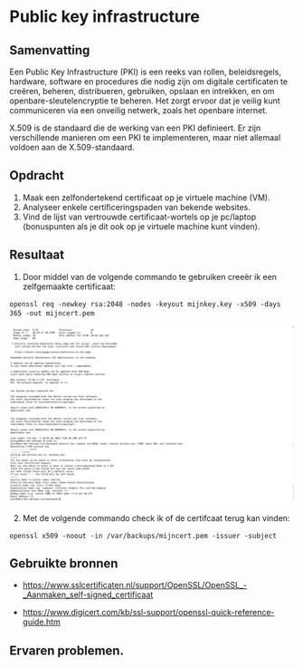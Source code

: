 # Public key infrastructure

## Samenvatting
Een Public Key Infrastructure (PKI) is een reeks van rollen, beleidsregels, hardware, software en procedures die nodig zijn om digitale certificaten te creëren, beheren, distribueren, gebruiken, opslaan en intrekken, en om openbare-sleutelencryptie te beheren. Het zorgt ervoor dat je veilig kunt communiceren via een onveilig netwerk, zoals het openbare internet.

X.509 is de standaard die de werking van een PKI definieert. Er zijn verschillende manieren om een PKI te implementeren, maar niet allemaal voldoen aan de X.509-standaard.

## Opdracht
1. Maak een zelfondertekend certificaat op je virtuele machine (VM).
2. Analyseer enkele certificeringspaden van bekende websites.
3. Vind de lijst van vertrouwde certificaat-wortels op je pc/laptop (bonuspunten als je dit ook op je virtuele machine kunt vinden).

## Resultaat
1. Door middel van de volgende commando te gebruiken creeër ik een zelfgemaakte certificaat:

```
openssl req -newkey rsa:2048 -nodes -keyout mijnkey.key -x509 -days 365 -out mijncert.pem
```
![PrnScr](../00_includes/03_Security/11_Certificaat_aanmaken.png)

2. Met de volgende commando check ik of de certifcaat terug kan vinden:

```
openssl x509 -noout -in /var/backups/mijncert.pem -issuer -subject
```


## Gebruikte bronnen
- https://www.sslcertificaten.nl/support/OpenSSL/OpenSSL_-_Aanmaken_self-signed_certificaat

- https://www.digicert.com/kb/ssl-support/openssl-quick-reference-guide.htm

## Ervaren problemen.